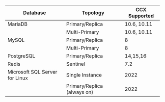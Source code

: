 <!-- Parent: CCX-Docs --> 
<!-- Parent: End-Users --> 
<!-- Title: Supported-Databases --> 
| **Database** | **Topology** | **CCX Supported** |
| ---------- | --------------- | -------------------- |
| MariaDB | Primary/Replica | 10.6, 10.11 |
|  | Multi-Primary | 10.6, 10.11 |
| MySQL | Primary/Replica | 8 |
|  | Multi-Primary | 8 |
| PostgreSQL | Primary/Replica | 14,15,16 |
| Redis | Sentinel | 7.2 |
| Microsoft SQL Server for Linux | Single Instance | 2022 |
|  | Primary/Replica (always on) | 2022 |
